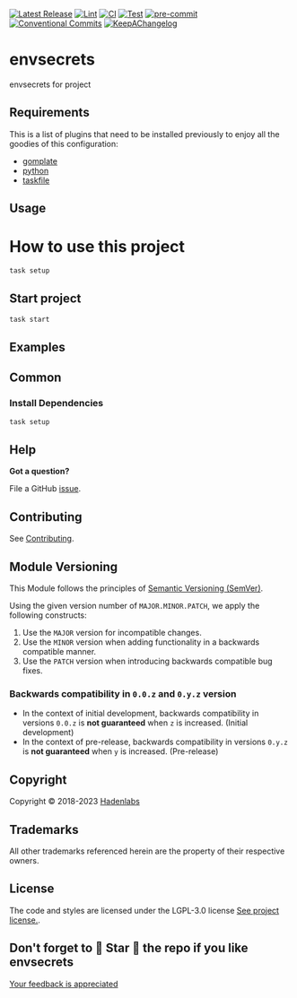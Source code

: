 <!--


  ** DO NOT EDIT THIS FILE
  **
  ** 1) Make all changes to `provision/generator/README.yaml`
  ** 2) Run`task readme` to rebuild this file.
  **
  ** (We maintain HUNDREDS of open source projects. This is how we maintain our sanity.)
  **


  -->

[![Latest Release](https://img.shields.io/github/release/luismayta/envsecrets)](https://github.com/luismayta/envsecrets/releases) [![Lint](https://img.shields.io/github/workflow/status/luismayta/envsecrets/lint-code)](https://github.com/luismayta/envsecrets/actions?workflow=lint-code) [![CI](https://img.shields.io/github/workflow/status/luismayta/envsecrets/ci)](https://github.com/luismayta/envsecrets/actions?workflow=ci) [![Test](https://img.shields.io/github/workflow/status/luismayta/envsecrets/test)](https://github.com/luismayta/envsecrets/actions?workflow=test) [![pre-commit](https://img.shields.io/badge/pre--commit-enabled-brightgreen?logo=pre-commit&logoColor=white)](https://github.com/pre-commit/pre-commit) [![Conventional Commits](https://img.shields.io/badge/Conventional%20Commits-1.0.0-yellow)](https://conventionalcommits.org) [![KeepAChangelog](https://img.shields.io/badge/changelog-Keep%20a%20Changelog%20v1.0.0-orange)](https://keepachangelog.com)

# envsecrets

envsecrets for project

## Requirements

This is a list of plugins that need to be installed previously to enjoy all the goodies of this configuration:

- [gomplate](https://github.com/hairyhenderson/gomplate)
- [python](https://www.python.org)
- [taskfile](https://github.com/go-task/task)

## Usage

# How to use this project

```bash
task setup
```

## Start project

```bash
task start
```

## Examples

<!-- Space: Projects -->
<!-- Parent: EnvSecrets -->
<!-- Title: Examples EnvSecrets -->
<!-- Label: Examples -->
<!-- Include: ./../disclaimer.md -->
<!-- Include: ac:toc -->

## Common

### Install Dependencies

```bash
task setup
```

## Help

**Got a question?**

File a GitHub [issue](https://github.com/luismayta/envsecrets/issues).

## Contributing

See [Contributing](./docs/contributing.md).

## Module Versioning

This Module follows the principles of [Semantic Versioning (SemVer)](https://semver.org/).

Using the given version number of `MAJOR.MINOR.PATCH`, we apply the following constructs:

1. Use the `MAJOR` version for incompatible changes.
1. Use the `MINOR` version when adding functionality in a backwards compatible manner.
1. Use the `PATCH` version when introducing backwards compatible bug fixes.

### Backwards compatibility in `0.0.z` and `0.y.z` version

- In the context of initial development, backwards compatibility in versions `0.0.z` is **not guaranteed** when `z` is increased. (Initial development)
- In the context of pre-release, backwards compatibility in versions `0.y.z` is **not guaranteed** when `y` is increased. (Pre-release)

## Copyright

Copyright © 2018-2023 [Hadenlabs](https://hadenlabs.com)

## Trademarks

All other trademarks referenced herein are the property of their respective owners.

## License

The code and styles are licensed under the LGPL-3.0 license [See project license.](LICENSE).

## Don't forget to 🌟 Star 🌟 the repo if you like envsecrets

[Your feedback is appreciated](https://github.com/luismayta/envsecrets/issues)
